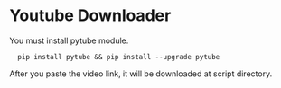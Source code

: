 
# Youtube Downloader


You must install pytube module.
```http
  pip install pytube && pip install --upgrade pytube
```

After you paste the video link, it will be downloaded at script directory.
